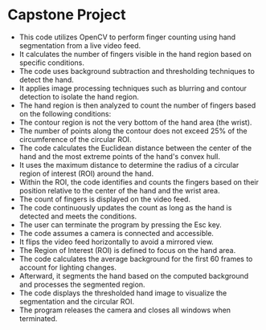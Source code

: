 # Capstone Project
- This code utilizes OpenCV to perform finger counting using hand segmentation from a live video feed.
- It calculates the number of fingers visible in the hand region based on specific conditions.
- The code uses background subtraction and thresholding techniques to detect the hand.
- It applies image processing techniques such as blurring and contour detection to isolate the hand region.
- The hand region is then analyzed to count the number of fingers based on the following conditions:
- The contour region is not the very bottom of the hand area (the wrist).
- The number of points along the contour does not exceed 25% of the circumference of the circular ROI.
- The code calculates the Euclidean distance between the center of the hand and the most extreme points of the hand's convex hull.
- It uses the maximum distance to determine the radius of a circular region of interest (ROI) around the hand.
- Within the ROI, the code identifies and counts the fingers based on their position relative to the center of the hand and the wrist area.
- The count of fingers is displayed on the video feed.
- The code continuously updates the count as long as the hand is detected and meets the conditions.
- The user can terminate the program by pressing the Esc key.
- The code assumes a camera is connected and accessible.
- It flips the video feed horizontally to avoid a mirrored view.
- The Region of Interest (ROI) is defined to focus on the hand area.
- The code calculates the average background for the first 60 frames to account for lighting changes.
- Afterward, it segments the hand based on the computed background and processes the segmented region.
- The code displays the thresholded hand image to visualize the segmentation and the circular ROI.
- The program releases the camera and closes all windows when terminated.
